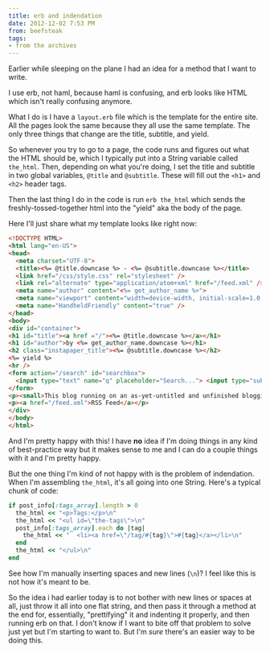 ```yaml
---
title: erb and indendation
date: 2012-12-02 7:53 PM
from: beefsteak
tags:
- from the archives
---
```


Earlier while sleeping on the plane I had an idea for a method that I want to write.

I use erb, not haml, because haml is confusing, and erb looks like HTML which isn't really confusing anymore.

What I do is I have a `layout.erb` file which is the template for the entire site. All the pages look the same because they all use the same template. The only three things that change are the title, subtitle, and yield.

So whenever you try to go to a page, the code runs and figures out what the HTML should be, which I typically put into a String variable called `the_html`. Then, depending on what you're doing, I set the title and subtitle in two global variables, `@title` and `@subtitle`. These will fill out the `<h1>` and `<h2>` header tags.

Then the last thing I do in the code is run `erb the_html` which sends the freshly-tossed-together html into the "yield" aka the body of the page.

Here I'll just share what my template looks like right now:
```html
<!DOCTYPE HTML>
<html lang="en-US">
<head>
  <meta charset="UTF-8">
  <title><%= @title.downcase %> - <%= @subtitle.downcase %></title>
  <link href="/css/style.css" rel="stylesheet" />
  <link rel="alternate" type="application/atom+xml" href="/feed.xml" />
  <meta name="author" content="<%= get_author_name %>">
  <meta name="viewport" content="width=device-width, initial-scale=1.0, maximum-scale=1.0, user-scalable=no" />
  <meta name="HandheldFriendly" content="true" />
</head>
<body>
<div id="container">
<h1 id="title"><a href ="/"><%= @title.downcase %></a></h1>
<h1 id="author">by <%= get_author_name.downcase %></h1>
<h2 class="instapaper_title"><%= @subtitle.downcase %></h2>
<%= yield %>
<hr />
<form action="/search" id="searchbox">
  <input type="text" name="q" placeholder="Search..."> <input type="submit" value="search">
</form>
<p><small>This blog running on an as-yet-untitled and unfinished blogging engine created by <a href="http://maxjacobson.net">Max Jacobson</a> on the morning of December 1, 2012. It uses Ruby, Sinatra, and Heroku.</small></p>
<p><a href="/feed.xml">RSS Feed</a></p>
</div>
</body>
</html>
```

And I'm pretty happy with this! I have **no** idea if I'm doing things in any kind of best-practice way but it makes sense to me and I can do a couple things with it and I'm pretty happy.

But the one thing I'm kind of not happy with is the problem of indendation. When I'm assembling `the_html`, it's all going into one String. Here's a typical chunk of code:

```ruby
if post_info[:tags_array].length > 0
  the_html << "<p>Tags:</p>\n"
  the_html << "<ul id=\"the-tags\">\n"
  post_info[:tags_array].each do |tag|
    the_html << "  <li><a href=\"/tag/#{tag}\">#{tag}</a></li>\n"
  end
  the_html << "</ul>\n"
end
```

See how I'm manually inserting spaces and new lines (`\n`)? I feel like this is not how it's meant to be.

So the idea i had earlier today is to not bother with new lines or spaces at all, just throw it all into one flat string, and then pass it through a method at the end for, essentially, "prettifying" it and indenting it properly, and then running erb on that. I don't know if I want to bite off that problem to solve just yet but I'm starting to want to. But I'm *sure* there's an easier way to be doing this.

